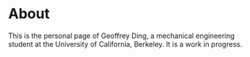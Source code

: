 **About**
==========
This is the personal page of Geoffrey Ding, a mechanical engineering student at
the University of California, Berkeley. It is a work in progress.
